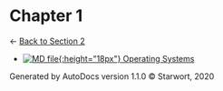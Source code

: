# Chapter 1

← [Back to Section 2](..)

- [![MD file](https://img.icons8.com/windows/512/4a90e2/regular-document.png){:height="18px"} Operating Systems](operating_systems.html)

Generated by AutoDocs version 1.1.0 © Starwort, 2020

